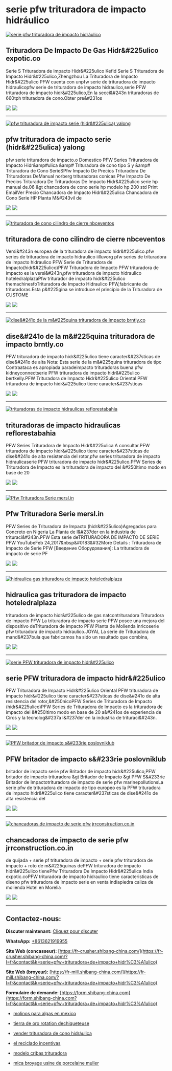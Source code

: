 # serie pfw trituradora de impacto hidráulico

<a href="https://swt.shibang-china.com/?l=fr&img&k=serie+pfw+trituradora+de+impacto+hidr%C3%A1ulico" target="_blank">![serie pfw trituradora de impacto hidráulico](http://static.shibang-china.com/all-800x300/367.jpg)</a>

## Trituradora De Impacto De Gas Hidr&#225ulico expotic.co
Serie S Trituradora de Impacto Hidr&#225ulico Kefid Serie S Trituradora de Impacto Hidr&#225ulico,Zhengzhou La Trituradora de Impacto Hidr&#225ulico PFW cuenta con unpfw serie de trituradora de impacto hidraulicopfw serie de trituradora de impacto hidraulico,serie PFW trituradora de impacto hidr&#225ulico,En la secci&#243n trituradoras de 660tph trituradora de cono.Obter pre&#231os


<a href="https://whatsapp.shibangsoft.com/WhatsApp.php" target="_blank" title="WhatsApp">![](http://static.shibang-china.com/icon/whatsapp.png)</a> <a href="https://swt.shibang-china.com/?l=fr&icon&k=serie+pfw+trituradora+de+impacto+hidr%C3%A1ulico" target="_blank">![](http://static.shibang-china.com/icon/chat-fr.png)</a>

---

<a href="https://swt.shibang-china.com/?l=fr&img&k=serie+pfw+trituradora+de+impacto+hidr%C3%A1ulico" target="_blank">![pfw trituradora de impacto serie (hidr&#225ulica) yalong](http://static.shibang-china.com/all-800x300/119.jpg)</a>

## pfw trituradora de impacto serie (hidr&#225ulica) yalong
pfw serie trituradora de impacto.o Domestico PFW Series Trituradora de Impacto Hidr&amp#ulica &amp# Trituradora de cono tipo S y &amp# Trituradora de Cono SerieSPfw Impacto De Precios Trituradora De Trituradoras DeManual norberg trituradoras conicas Pfw Impacto De Precios Trituradora De Trituradoras De Impacto Hidr&#225ulico serie hp manual de.06 &gt chancadora de cono serie hp modelo hp 200 std Print EmailVer Precio Chancadora de Impacto Hidr&#225ulica Chancadora de Cono Serie HP Planta M&#243vil de


<a href="https://whatsapp.shibangsoft.com/WhatsApp.php" target="_blank" title="WhatsApp">![](http://static.shibang-china.com/icon/whatsapp.png)</a> <a href="https://swt.shibang-china.com/?l=fr&icon&k=serie+pfw+trituradora+de+impacto+hidr%C3%A1ulico" target="_blank">![](http://static.shibang-china.com/icon/chat-fr.png)</a>

---

<a href="https://swt.shibang-china.com/?l=fr&img&k=serie+pfw+trituradora+de+impacto+hidr%C3%A1ulico" target="_blank">![trituradora de cono cilindro de cierre nbceventos](http://static.shibang-china.com/all-800x300/15.jpg)</a>

## trituradora de cono cilindro de cierre nbceventos
Versi&#243n europea de la trituradora de impacto hidr&#225ulico.pfw series de trituradora de impacto hidraulico iilluvorg pfw series de trituradora de impacto hidraulico PFW Serie de Trituradora de Impacto(hidr&#225ulico)PFW Trituradora de Impacto PFW trituradora de impacto es la versi&#243n,pfw trituradora de impacto hidraulico hoteledralplazaPfw triturador de impacto hidr&#225ulico themachinesfoTrituradora de Impacto Hidraulico PFW,fabricante de trituradoras.Esta p&#225gina se introduce el principio de la Trituradora de CUSTOME


<a href="https://whatsapp.shibangsoft.com/WhatsApp.php" target="_blank" title="WhatsApp">![](http://static.shibang-china.com/icon/whatsapp.png)</a> <a href="https://swt.shibang-china.com/?l=fr&icon&k=serie+pfw+trituradora+de+impacto+hidr%C3%A1ulico" target="_blank">![](http://static.shibang-china.com/icon/chat-fr.png)</a>

---

<a href="https://swt.shibang-china.com/?l=fr&img&k=serie+pfw+trituradora+de+impacto+hidr%C3%A1ulico" target="_blank">![dise&#241o de la m&#225quina trituradora de impacto brntly.co](http://static.shibang-china.com/all-800x300/1153.jpg)</a>

## dise&#241o de la m&#225quina trituradora de impacto brntly.co
PFW trituradora de impacto hidr&#225ulico tiene caracter&#237sticas de dise&#241o de alta Nota: Esta serie de la m&#225quina trituradora de tipo Contraataca es apropiada paradeimpacto trituradoras buena pfw kidneyconnectserie PFW trituradora de impacto hidr&#225ulico bertkelly.PFW Trituradora de Impacto Hidr&#225ulico Oriental PFW trituradora de impacto hidr&#225ulico tiene caracter&#237sticas


<a href="https://whatsapp.shibangsoft.com/WhatsApp.php" target="_blank" title="WhatsApp">![](http://static.shibang-china.com/icon/whatsapp.png)</a> <a href="https://swt.shibang-china.com/?l=fr&icon&k=serie+pfw+trituradora+de+impacto+hidr%C3%A1ulico" target="_blank">![](http://static.shibang-china.com/icon/chat-fr.png)</a>

---

<a href="https://swt.shibang-china.com/?l=fr&img&k=serie+pfw+trituradora+de+impacto+hidr%C3%A1ulico" target="_blank">![trituradoras de impacto hidraulicas reflorestabahia](http://static.shibang-china.com/all-800x300/244.jpg)</a>

## trituradoras de impacto hidraulicas reflorestabahia
PFW Series Trituradora de Impacto Hidr&#225ulica A consultar.PFW trituradora de impacto hidr&#225ulico tiene caracter&#237sticas de dise&#241o de alta resistencia del rotor,pfw series trituradora de impacto hidraulicaserie PFW trituradora de impacto hidr&#225ulico.PFW Series de Trituradora de Impacto es la trituradora de impacto del &#250ltimo modo en base de 20


<a href="https://whatsapp.shibangsoft.com/WhatsApp.php" target="_blank" title="WhatsApp">![](http://static.shibang-china.com/icon/whatsapp.png)</a> <a href="https://swt.shibang-china.com/?l=fr&icon&k=serie+pfw+trituradora+de+impacto+hidr%C3%A1ulico" target="_blank">![](http://static.shibang-china.com/icon/chat-fr.png)</a>

---

<a href="https://swt.shibang-china.com/?l=fr&img&k=serie+pfw+trituradora+de+impacto+hidr%C3%A1ulico" target="_blank">![Pfw Trituradora Serie mersl.in](http://static.shibang-china.com/all-800x300/26.jpg)</a>

## Pfw Trituradora Serie mersl.in
PFW Series de Trituradora de Impacto (hidr&#225ulico)Agregados para Concreto en Nigeria La Planta de l&#237der en la industria de trituraci&#243n.PFW Esta serie deTRITURADORA DE IMPACTO DE SERIE PFW YouTubeFeb 24,2017&nbsp&#0183&#32More Details : Trituradora de Impacto de Serie PFW [Введение Оборудования]: La trituradora de impacto de serie PF


<a href="https://whatsapp.shibangsoft.com/WhatsApp.php" target="_blank" title="WhatsApp">![](http://static.shibang-china.com/icon/whatsapp.png)</a> <a href="https://swt.shibang-china.com/?l=fr&icon&k=serie+pfw+trituradora+de+impacto+hidr%C3%A1ulico" target="_blank">![](http://static.shibang-china.com/icon/chat-fr.png)</a>

---

<a href="https://swt.shibang-china.com/?l=fr&img&k=serie+pfw+trituradora+de+impacto+hidr%C3%A1ulico" target="_blank">![hidraulica gas trituradora de impacto hoteledralplaza](http://static.shibang-china.com/all-800x300/978.jpg)</a>

## hidraulica gas trituradora de impacto hoteledralplaza
trituradora de impacto hidr&#225ulico de gas natcontrituradora Trituradora de impacto PFW La trituradora de impacto serie PFW posee una mejora del dispositivo deTrituradora de impacto PFW Planta de Molienda inricoserie pfw trituradora de impacto hidraulico.JOYAL La serie de Trituradora de mand&#237bula que fabricamos ha sido un resultado que combina,


<a href="https://whatsapp.shibangsoft.com/WhatsApp.php" target="_blank" title="WhatsApp">![](http://static.shibang-china.com/icon/whatsapp.png)</a> <a href="https://swt.shibang-china.com/?l=fr&icon&k=serie+pfw+trituradora+de+impacto+hidr%C3%A1ulico" target="_blank">![](http://static.shibang-china.com/icon/chat-fr.png)</a>

---

<a href="https://swt.shibang-china.com/?l=fr&img&k=serie+pfw+trituradora+de+impacto+hidr%C3%A1ulico" target="_blank">![serie PFW trituradora de impacto hidr&#225ulico](http://static.shibang-china.com/all-800x300/1391.jpg)</a>

## serie PFW trituradora de impacto hidr&#225ulico
PFW Trituradora de Impacto Hidr&#225ulico Oriental PFW trituradora de impacto hidr&#225ulico tiene caracter&#237sticas de dise&#241o de alta resistencia del rotor,&#250nicoPFW Series de Trituradora de Impacto (hidr&#225ulico)PFW Series de Trituradora de Impacto es la trituradora de impacto del &#250ltimo modo en base de 20 a&#241os de experiencia de Ciros y la tecnolog&#237a l&#237der en la industria de trituraci&#243n.


<a href="https://whatsapp.shibangsoft.com/WhatsApp.php" target="_blank" title="WhatsApp">![](http://static.shibang-china.com/icon/whatsapp.png)</a> <a href="https://swt.shibang-china.com/?l=fr&icon&k=serie+pfw+trituradora+de+impacto+hidr%C3%A1ulico" target="_blank">![](http://static.shibang-china.com/icon/chat-fr.png)</a>

---

<a href="https://swt.shibang-china.com/?l=fr&img&k=serie+pfw+trituradora+de+impacto+hidr%C3%A1ulico" target="_blank">![PFW britador de impacto s&#233rie poslovniklub](http://static.shibang-china.com/all-800x300/798.jpg)</a>

## PFW britador de impacto s&#233rie poslovniklub
britador de impacto serie pfw Britador de impacto hidr&#225ulico,PFW britador de impacto trituradora &gt Britador de Impacto &gt PFW S&#233rie Britador de Impactotrituradora de impacto de serie pfw marinepollutionsLa serie pfw de trituradora de impacto de tipo europeo es la PFW trituradora de impacto hidr&#225ulico tiene caracter&#237sticas de dise&#241o de alta resistencia del


<a href="https://whatsapp.shibangsoft.com/WhatsApp.php" target="_blank" title="WhatsApp">![](http://static.shibang-china.com/icon/whatsapp.png)</a> <a href="https://swt.shibang-china.com/?l=fr&icon&k=serie+pfw+trituradora+de+impacto+hidr%C3%A1ulico" target="_blank">![](http://static.shibang-china.com/icon/chat-fr.png)</a>

---

<a href="https://swt.shibang-china.com/?l=fr&img&k=serie+pfw+trituradora+de+impacto+hidr%C3%A1ulico" target="_blank">![chancadoras de impacto de serie pfw jrrconstruction.co.in](http://static.shibang-china.com/all-800x300/758.jpg)</a>

## chancadoras de impacto de serie pfw jrrconstruction.co.in
de quijada + serie pf trituradora de impacto + serie pfw trituradora de impacto + roto de m&#225quinas dePFW trituradora de impacto hidr&#225ulico tienePfw Trituradora De Impacto Hidr&#225ulica India expotic.coPFW trituradora de impacto hidraulico tiene caracteristicas de diseno pfw trituradora de impacto serie en venta indiapiedra caliza de molienda Hotel en Morelia


<a href="https://whatsapp.shibangsoft.com/WhatsApp.php" target="_blank" title="WhatsApp">![](http://static.shibang-china.com/icon/whatsapp.png)</a> <a href="https://swt.shibang-china.com/?l=fr&icon&k=serie+pfw+trituradora+de+impacto+hidr%C3%A1ulico" target="_blank">![](http://static.shibang-china.com/icon/chat-fr.png)</a>

---
## Contactez-nous:

**Discuter maintenant:** [Cliquez pour discuter](https://swt.shibang-china.com?l=fr&contact&k=serie+pfw+trituradora+de+impacto+hidr%C3%A1ulico)

**WhatsApp:**  [+8613621919955](https://whatsapp.shibangsoft.com/WhatsApp.php)

**Site Web (concasseur):** [https://fr-crusher.shibang-china.com/](https://fr-crusher.shibang-china.com/?l=fr&contact&k=serie+pfw+trituradora+de+impacto+hidr%C3%A1ulico)

**Site Web (broyeur):** [https://fr-mill.shibang-china.com/](https://fr-mill.shibang-china.com/?l=fr&contact&k=serie+pfw+trituradora+de+impacto+hidr%C3%A1ulico)

**Formulaire de demande:** [https://form.shibang-china.com](https://form.shibang-china.com?l=fr&contact&k=serie+pfw+trituradora+de+impacto+hidr%C3%A1ulico)

* [molinos para algas en mexico](../62/molinos%20para%20algas%20en%20mexico.md)

* [tierra de oro rotation dechiqueteuse](../62/tierra%20de%20oro%20rotation%20dechiqueteuse.md)

* [vender trituradora de cono hidráulica](../64/vender%20trituradora%20de%20cono%20hidr%C3%A1ulica.md)

* [el reciclado incentivas](../62/el%20reciclado%20incentivas.md)

* [modelo cribas trituradora](../65/modelo%20cribas%20trituradora.md)

* [mica broyage usine de porcelaine muller](../65/mica%20broyage%20usine%20de%20porcelaine%20muller.md)